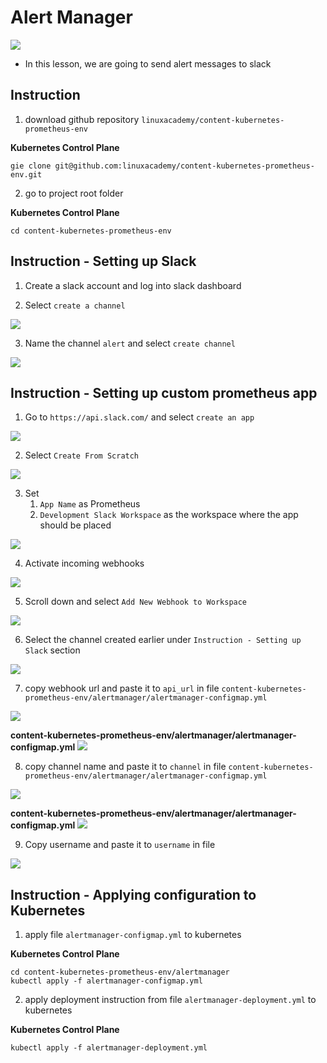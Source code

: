 # Alert Manager

<img src="https://user-images.githubusercontent.com/6856382/223328522-61ff583d-9cf3-4b50-8704-586bdb4d763d.png">

- In this lesson, we are going to send alert messages to slack

## Instruction

1. download github repository `linuxacademy/content-kubernetes-prometheus-env`

**Kubernetes Control Plane**
```
gie clone git@github.com:linuxacademy/content-kubernetes-prometheus-env.git
```

2. go to project root folder

**Kubernetes Control Plane**
```
cd content-kubernetes-prometheus-env
```

## Instruction - Setting up Slack

1. Create a slack account and log into slack dashboard

2. Select `create a channel`

<img src="https://user-images.githubusercontent.com/6856382/223332441-603cd855-1cc6-45a6-9b58-6273c1b514ba.png">

3. Name the channel `alert` and select `create channel`

<img src="https://user-images.githubusercontent.com/6856382/223333439-af4480e7-179d-4b59-a684-e046b3eee80d.png">

## Instruction - Setting up custom prometheus app

1. Go to `https://api.slack.com/` and select `create an app`

<img src="https://user-images.githubusercontent.com/6856382/223336003-27562070-4d25-4320-9235-4ee2c835b707.png">

2. Select `Create From Scratch`

<img src="https://user-images.githubusercontent.com/6856382/223336265-3b4aed56-60e7-45a7-a986-61f8cea61df5.png">

3. Set
    1. `App Name` as Prometheus
    2. `Development Slack Workspace` as the workspace where the app should be placed

<img src="https://user-images.githubusercontent.com/6856382/223336638-104e2fc2-0a85-481b-a817-0d8e06ac252d.png">

4. Activate incoming webhooks

<img src="https://user-images.githubusercontent.com/6856382/223336968-9b1b0d96-022a-431f-8b48-0543309892f5.png">

5. Scroll down and select `Add New Webhook to Workspace`

<img src="https://user-images.githubusercontent.com/6856382/223343360-99d93f17-36e0-4117-926e-468aa6fac381.png">

6. Select the channel created earlier under `Instruction - Setting up Slack` section

<img src="https://user-images.githubusercontent.com/6856382/223344156-93dc4b22-b6cc-4536-bcd8-b3a6911e219e.png">

7. copy webhook url and paste it to `api_url` in file `content-kubernetes-prometheus-env/alertmanager/alertmanager-configmap.yml`

<img src="https://user-images.githubusercontent.com/6856382/223345877-9c79a200-90a0-4e69-82a6-7d234501b05e.png">

**content-kubernetes-prometheus-env/alertmanager/alertmanager-configmap.yml**
<img src="https://user-images.githubusercontent.com/6856382/223346072-63447229-278e-4a9c-bf00-fb153523b637.png">

8. copy channel name and paste it to `channel` in file `content-kubernetes-prometheus-env/alertmanager/alertmanager-configmap.yml`

<img src="https://user-images.githubusercontent.com/6856382/223346576-2c032f37-f8e5-463c-af2d-09bfbf4ad062.png">

**content-kubernetes-prometheus-env/alertmanager/alertmanager-configmap.yml**
<img src="https://user-images.githubusercontent.com/6856382/223346898-b8366933-a7db-4763-b9ab-9d92d674b99d.png">


9. Copy username and paste it to `username` in file

<img src="https://user-images.githubusercontent.com/6856382/223347117-43206aaa-6e84-4a2c-acf7-9c802b24f3fb.png">

## Instruction - Applying configuration to Kubernetes

1. apply file `alertmanager-configmap.yml` to kubernetes

**Kubernetes Control Plane**
```
cd content-kubernetes-prometheus-env/alertmanager
kubectl apply -f alertmanager-configmap.yml
```

2. apply deployment instruction from file `alertmanager-deployment.yml` to kubernetes

**Kubernetes Control Plane**
```
kubectl apply -f alertmanager-deployment.yml
```

